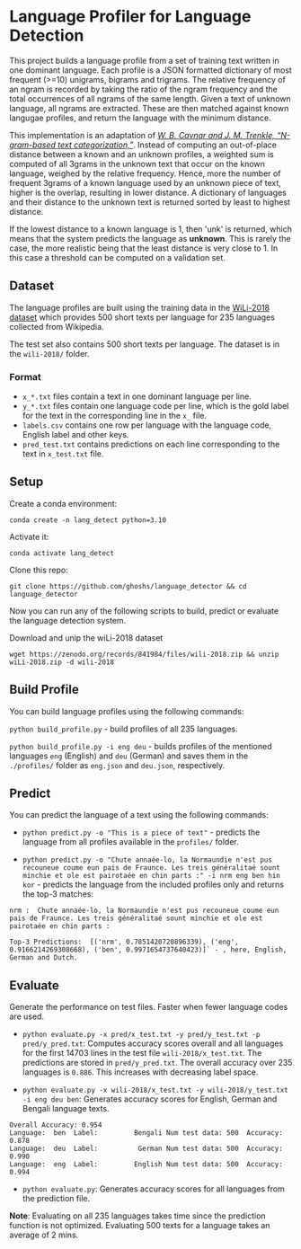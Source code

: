 # Language Profiler for Language Detection


This project builds a language profile from a set of training text written in one dominant language. 
Each profile is a JSON formatted dictionary of most frequent (>=10) unigrams, bigrams and trigrams. The relative frequency of an ngram is recorded by taking the ratio of the ngram frequency and the total occurrences of all ngrams of the same length.
Given a text of unknown language, all ngrams are extracted. These are then matched against known langugae profiles, and return the language with the minimum distance. 

This implementation is an adaptation of [_W. B. Cavnar and J. M. Trenkle, “N-gram-based text categorization,”_](https://dsacl3-2019.github.io/materials/CavnarTrenkle.pdf). Instead of computing an out-of-place distance between a known and an unknown profiles, a weighted sum is computed of all 3grams in the unknown text that occur on the known language, weighed by the relative frequency. Hence, more the number of frequent 3grams of a known language used by an unknown piece of text, higher is the overlap, resulting in lower distance. A dictionary of languages and their distance to the unknown text is returned sorted by least to highest distance. 

If the lowest distance to a known language is 1, then 'unk' is returned, which means that the system predicts the language as **unknown**. This is rarely the case, the more realistic being that the least distance is very close to 1. In this case a threshold can be computed on a validation set. 


## Dataset

The language profiles are built using the training data in the [WiLi-2018 dataset](https://arxiv.org/pdf/1801.07779.pdf) which provides 500 short texts per language for 235 languages collected from Wikipedia.

The test set also contains 500 short texts per language. The dataset is in the `wili-2018/` folder.

### Format

- `x_*.txt` files contain a text in one dominant language per line.
- `y_*.txt` files contain one language code per line, which is the gold label for the text in  the corresponding line in the `x_` file.
- `labels.csv` contains one row per language with the language code, English label and other keys.
- `pred_test.txt` contains predictions on each line corresponding to the text in `x_test.txt` file.

## Setup


Create a conda environment:

`conda create -n lang_detect python=3.10`

Activate it:

`conda activate lang_detect`

Clone this repo:

`git clone https://github.com/ghoshs/language_detector && cd language_detector`

Now you can run any of the following scripts to build, predict or evaluate the language detection system.

Download and unip the wiLi-2018 dataset

`wget https://zenodo.org/records/841984/files/wili-2018.zip && unzip wiLi-2018.zip -d wili-2018`

## Build Profile

You can build language profiles using the following commands:

`python build_profile.py` - build profiles of all 235 languages.

`python build_profile.py -i eng deu` - builds profiles of the mentioned languages `eng` (English) and `deu` (German) and saves them in the `./profiles/` folder as `eng.json` and `deu.json`, respectively.

## Predict

You can predict the language of a text using the following commands:

- `python predict.py -o "This is a piece of text"` - predicts the language from all profiles available in the `profiles/` folder.

- `python predict.py -o "Chute annaée-lo, la Normaundie n'est pus recouneue coume eun pais de Fraunce. Les treis généralitaé sount minchie et ole est pairotaée en chin parts :" -i nrm eng ben hin kor` - predicts the language from the included profiles only and returns the top-3 matches:
```
nrm :  Chute annaée-lo, la Normaundie n'est pus recouneue coume eun pais de Fraunce. Les treis généralitaé sount minchie et ole est pairotaée en chin parts : 

Top-3 Predictions:  [('nrm', 0.7851420720896339), ('eng', 0.9166214269308668), ('ben', 0.9971654737640423)]` - , here, English, German and Dutch.
```

## Evaluate

Generate the performance on test files. Faster when fewer language codes are used.

- `python evaluate.py -x pred/x_test.txt -y pred/y_test.txt -p pred/y_pred.txt`: Computes accuracy scores overall and all languages for the first 14703 lines in the test file `wili-2018/x_test.txt`. The predictions are stored in `pred/y_pred.txt`. The overall accuracy over 235 languages is `0.886`. This increases with decreasing label space.

- `python evaluate.py -x wili-2018/x_test.txt -y wili-2018/y_test.txt -i eng deu ben`: Generates accuracy scores for English, German and Bengali language texts. 

```
Overall Accuracy: 0.954
Language:  ben  Label:         Bengali Num test data: 500  Accuracy: 0.878
Language:  deu  Label:          German Num test data: 500  Accuracy: 0.990
Language:  eng  Label:         English Num test data: 500  Accuracy: 0.994
```

- `python evaluate.py`: Generates accuracy scores for all languages from the prediction file.


__Note__: Evaluating on all 235 languages takes time since the prediction function is not optimized. Evaluating 500 texts for a language takes an average of 2 mins.


